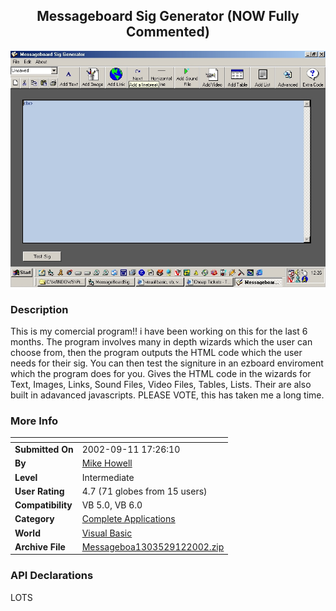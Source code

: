 ﻿<div align="center">

## Messageboard Sig Generator \(NOW Fully Commented\)

<img src="PIC200297733383892.jpg">
</div>

### Description

This is my comercial program!! i have been working on this for the last 6 months. The program involves many in depth wizards which the user can choose from, then the program outputs the HTML code which the user needs for their sig. You can then test the signiture in an ezboard enviroment which the program does for you. Gives the HTML code in the wizards for Text, Images, Links, Sound Files, Video Files, Tables, Lists. Their are also built in adavanced javascripts. PLEASE VOTE, this has taken me a long time.
 
### More Info
 


<span>             |<span>
---                |---
**Submitted On**   |2002-09-11 17:26:10
**By**             |[Mike Howell](https://github.com/Planet-Source-Code/PSCIndex/blob/master/ByAuthor/mike-howell.md)
**Level**          |Intermediate
**User Rating**    |4.7 (71 globes from 15 users)
**Compatibility**  |VB 5\.0, VB 6\.0
**Category**       |[Complete Applications](https://github.com/Planet-Source-Code/PSCIndex/blob/master/ByCategory/complete-applications__1-27.md)
**World**          |[Visual Basic](https://github.com/Planet-Source-Code/PSCIndex/blob/master/ByWorld/visual-basic.md)
**Archive File**   |[Messageboa1303529122002\.zip](https://github.com/Planet-Source-Code/mike-howell-messageboard-sig-generator-now-fully-commented__1-38745/archive/master.zip)

### API Declarations

LOTS





